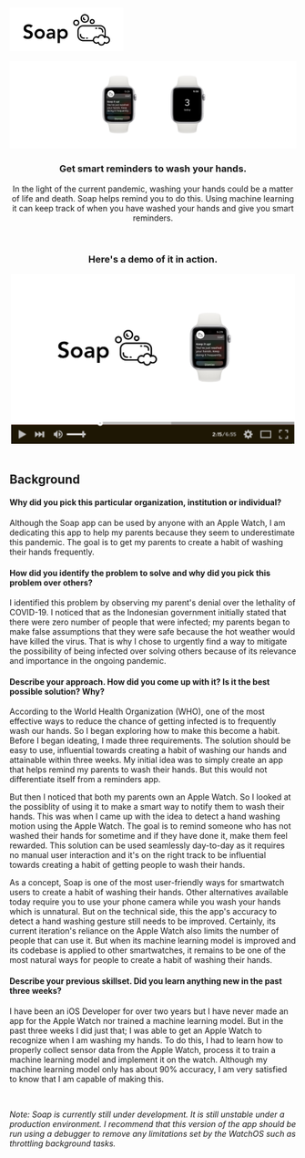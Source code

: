 <br/>

<p align="left">
  <img src="https://github.com/trevinwisaksana/Soap/blob/master/Assets/title.jpg" width="200">
</p>

<p align="center">
  <img src="https://github.com/trevinwisaksana/Soap/blob/master/Assets/banner.jpg">
</p>

<h3 align="center">
  Get smart reminders to wash your hands.
</h3>

<p align="center">
  In the light of the current pandemic, washing your hands could be a matter of life and death. Soap helps remind you to do this. Using machine learning it can keep track of when you have washed your hands and give you smart reminders.
<p/>

<br/>

<h3 align="center">
  Here's a demo of it in action.
</h3>

<div align="center">
  <a href="https://youtu.be/WJU9lbqQhGQg"><img src="https://github.com/trevinwisaksana/Soap/blob/master/Assets/thumbnail.jpg" width="500" alt="Demo"></a>
</div>

<br/>

## Background

#### Why did you pick this particular organization, institution or individual?

Although the Soap app can be used by anyone with an Apple Watch, I am dedicating this app to help my parents because they seem to underestimate this pandemic. The goal is to get my parents to create a habit of washing their hands frequently.

#### How did you identify the problem to solve and why did you pick this problem over others?

I identified this problem by observing my parent's denial over the lethality of COVID-19. I noticed that as the Indonesian government initially stated that there were zero number of people that were infected; my parents began to make false assumptions that they were safe because the hot weather would have killed the virus. That is why I chose to urgently find a way to mitigate the possibility of being infected over solving others because of its relevance and importance in the ongoing pandemic.

#### Describe your approach. How did you come up with it? Is it the best possible solution? Why?

According to the World Health Organization (WHO), one of the most effective ways to reduce the chance of getting infected is to frequently wash our hands. So I began exploring how to make this become a habit. Before I began ideating, I made three requirements. The solution should be easy to use, influential towards creating a habit of washing our hands and attainable within three weeks. My initial idea was to simply create an app that helps remind my parents to wash their hands. But this would not differentiate itself from a reminders app.

But then I noticed that both my parents own an Apple Watch. So I looked at the possiblity of using it to make a smart way to notify them to wash their hands. This was when I came up with the idea to detect a hand washing motion using the Apple Watch. The goal is to remind someone who has not washed their hands for sometime and if they have done it, make them feel rewarded. This solution can be used seamlessly day-to-day as it requires no manual user interaction and it's on the right track to be influential towards creating a habit of getting people to wash their hands.

As a concept, Soap is one of the most user-friendly ways for smartwatch users to create a habit of washing their hands. Other alternatives available today require you to use your phone camera while you wash your hands which is unnatural. But on the technical side, this the app's accuracy to detect a hand washing gesture still needs to be improved. Certainly, its current iteration's reliance on the Apple Watch also limits the number of people that can use it. But when its machine learning model is improved and its codebase is applied to other smartwatches, it remains to be one of the most natural ways for people to create a habit of washing their hands.


#### Describe your previous skillset. Did you learn anything new in the past three weeks? 

I have been an iOS Developer for over two years but I have never made an app for the Apple Watch nor trained a machine learning model. But in the past three weeks I did just that; I was able to get an Apple Watch to recognize when I am washing my hands. To do this, I had to learn how to properly collect sensor data from the Apple Watch, process it to train a machine learning model and implement it on the watch. Although my machine learning model only has about 90% accuracy, I am very satisfied to know that I am capable of making this.

<br/>

<em> Note: Soap is currently still under development. It is still unstable under a production environment. I recommend that this version of the app should be run using a debugger to remove any limitations set by the WatchOS such as throttling background tasks. <em/>
